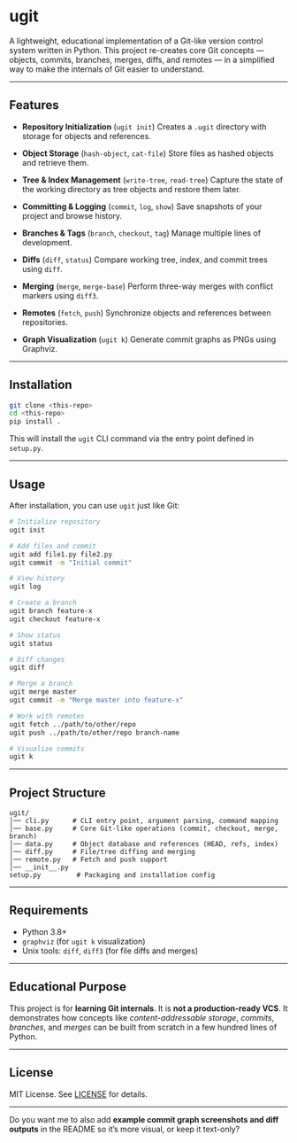 # ugit

A lightweight, educational implementation of a Git-like version control system written in Python.
This project re-creates core Git concepts — objects, commits, branches, merges, diffs, and remotes — in a simplified way to make the internals of Git easier to understand.

---

## Features

* **Repository Initialization** (`ugit init`)
  Creates a `.ugit` directory with storage for objects and references.

* **Object Storage** (`hash-object`, `cat-file`)
  Store files as hashed objects and retrieve them.

* **Tree & Index Management** (`write-tree`, `read-tree`)
  Capture the state of the working directory as tree objects and restore them later.

* **Committing & Logging** (`commit`, `log`, `show`)
  Save snapshots of your project and browse history.

* **Branches & Tags** (`branch`, `checkout`, `tag`)
  Manage multiple lines of development.

* **Diffs** (`diff`, `status`)
  Compare working tree, index, and commit trees using `diff`.

* **Merging** (`merge`, `merge-base`)
  Perform three-way merges with conflict markers using `diff3`.

* **Remotes** (`fetch`, `push`)
  Synchronize objects and references between repositories.

* **Graph Visualization** (`ugit k`)
  Generate commit graphs as PNGs using Graphviz.

---

## Installation

```bash
git clone <this-repo>
cd <this-repo>
pip install .
```

This will install the `ugit` CLI command via the entry point defined in `setup.py`.

---

## Usage

After installation, you can use `ugit` just like Git:

```bash
# Initialize repository
ugit init

# Add files and commit
ugit add file1.py file2.py
ugit commit -m "Initial commit"

# View history
ugit log

# Create a branch
ugit branch feature-x
ugit checkout feature-x

# Show status
ugit status

# Diff changes
ugit diff

# Merge a branch
ugit merge master
ugit commit -m "Merge master into feature-x"

# Work with remotes
ugit fetch ../path/to/other/repo
ugit push ../path/to/other/repo branch-name

# Visualize commits
ugit k
```

---

## Project Structure

```
ugit/
│── cli.py      # CLI entry point, argument parsing, command mapping
│── base.py     # Core Git-like operations (commit, checkout, merge, branch)
│── data.py     # Object database and references (HEAD, refs, index)
│── diff.py     # File/tree diffing and merging
│── remote.py   # Fetch and push support
│── __init__.py
setup.py         # Packaging and installation config
```

---

## Requirements

* Python 3.8+
* `graphviz` (for `ugit k` visualization)
* Unix tools: `diff`, `diff3` (for file diffs and merges)

---

## Educational Purpose

This project is for **learning Git internals**. It is **not a production-ready VCS**.
It demonstrates how concepts like *content-addressable storage*, *commits*, *branches*, and *merges* can be built from scratch in a few hundred lines of Python.

---

## License

MIT License. See [LICENSE](LICENSE) for details.

---

Do you want me to also add **example commit graph screenshots and diff outputs** in the README so it’s more visual, or keep it text-only?

